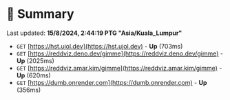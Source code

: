 # 📖 Summary
Last updated: **15/8/2024, 2:44:19 PTG "Asia/Kuala_Lumpur"**

- `GET` [https://hst.ujol.dev](https://hst.ujol.dev) - **Up** (703ms)
- `GET` [https://reddviz.deno.dev/gimme](https://reddviz.deno.dev/gimme) - **Up** (2025ms)
- `GET` [https://reddviz.amar.kim/gimme](https://reddviz.amar.kim/gimme) - **Up** (620ms)
- `GET` [https://dumb.onrender.com](https://dumb.onrender.com) - **Up** (356ms)
